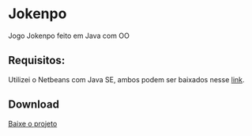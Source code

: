 # Jokenpo
Jogo Jokenpo feito em Java com OO

## Requisitos:
Utilizei o Netbeans com Java SE, ambos podem ser baixados nesse [link](http://www.oracle.com/technetwork/java/javase/downloads/index.html).

## Download
[Baixe o projeto](https://github.com/Freuvim/Jokenpo/archive/master.zip) 
